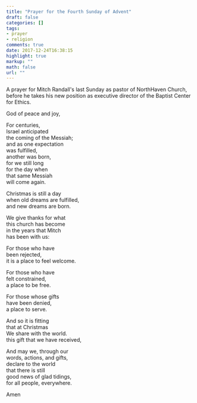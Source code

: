 ```yaml
---
title: "Prayer for the Fourth Sunday of Advent"
draft: false
categories: []
tags:
- prayer
- religion
comments: true
date: 2017-12-24T16:38:15
highlight: true
markup: ""
math: false
url: ""
---
```


A prayer for Mitch Randall's last Sunday as pastor of NorthHaven Church, before he takes his new position as executive director of the Baptist Center for Ethics.

God of peace and joy,

For centuries,  
Israel anticipated   
the coming of the Messiah;  
and as one expectation  
was fulfilled,  
another was born,  
for we still long  
for the day when  
that same Messiah  
will come again.

Christmas is still a day  
when old dreams are fulfilled,  
and new dreams are born.

We give thanks for what  
this church has become  
in the years that Mitch   
has been with us:

For those who have   
been rejected,  
it is a place to feel welcome.

For those who have   
felt constrained,  
a place to be free.

For those whose gifts   
have been denied,  
a place to serve.

And so it is fitting  
that at Christmas  
We share with the world.  
this gift that we have received,

And may we, through our   
words, actions, and gifts,  
declare to the world  
that there is still   
good news of glad tidings,  
for all people, everywhere.

Amen
